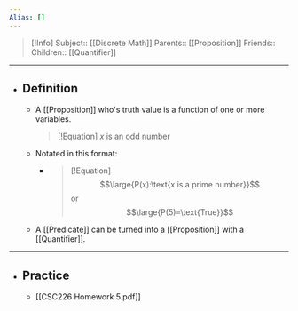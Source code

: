 ```yaml
---
Alias: []
---
```

> [!Info]
> Subject:: [[Discrete Math]]
> Parents:: [[Proposition]]
> Friends:: 
> Children:: [[Quantifier]]
---
- ## Definition
	- A [[Proposition]] who's truth value is a function of one or more variables.
	  > [!Equation]
	  > $x$ is an odd number
	- Notated in this format:
		- > [!Equation]
		  > $$\large{P(x):\text{x is a prime number}}$$
		  > or
		  > $$\large{P(5)=\text{True}}$$
	- A [[Predicate]] can be turned into a [[Proposition]] with a [[Quantifier]].
---
- ## Practice
	- [[CSC226 Homework 5.pdf]]